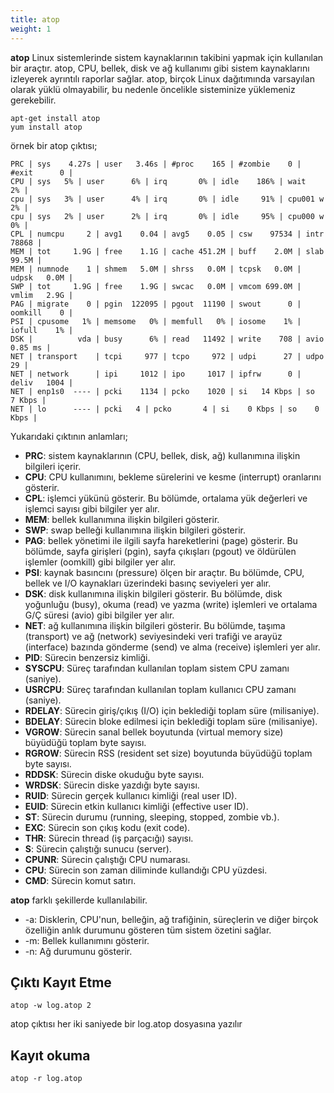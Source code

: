 ```yaml
---
title: atop
weight: 1
---
```


**atop** 
Linux sistemlerinde sistem kaynaklarının takibini yapmak için kullanılan bir araçtır. atop, CPU, bellek, disk ve ağ kullanımı gibi sistem kaynaklarını izleyerek ayrıntılı raporlar sağlar.
atop, birçok Linux dağıtımında varsayılan olarak yüklü olmayabilir, bu nedenle öncelikle sisteminize yüklemeniz gerekebilir. 

```tlp
apt-get install atop
yum install atop
```

örnek bir atop çıktısı;

```tlp
PRC | sys    4.27s | user   3.46s | #proc    165 | #zombie    0 | #exit      0 |
CPU | sys	5% | user      6% | irq       0% | idle    186% | wait      2% |
cpu | sys	3% | user      4% | irq       0% | idle     91% | cpu001 w  2% |
cpu | sys	2% | user      2% | irq       0% | idle     95% | cpu000 w  0% |
CPL | numcpu     2 | avg1    0.04 | avg5    0.05 | csw    97534 | intr   78868 |
MEM | tot     1.9G | free    1.1G | cache 451.2M | buff    2.0M | slab   99.5M |
MEM | numnode    1 | shmem   5.0M | shrss   0.0M | tcpsk   0.0M | udpsk   0.0M |
SWP | tot     1.9G | free    1.9G | swcac   0.0M | vmcom 699.0M | vmlim   2.9G |
PAG | migrate    0 | pgin  122095 | pgout  11190 | swout      0 | oomkill    0 |
PSI | cpusome   1% | memsome   0% | memfull   0% | iosome    1% | iofull    1% |
DSK |          vda | busy      6% | read   11492 | write    708 | avio 0.85 ms |
NET | transport    | tcpi     977 | tcpo     972 | udpi      27 | udpo      29 |
NET | network	   | ipi     1012 | ipo     1017 | ipfrw      0 | deliv   1004 |
NET | enp1s0  ---- | pcki    1134 | pcko    1020 | si   14 Kbps | so    7 Kbps |
NET | lo      ---- | pcki	4 | pcko       4 | si    0 Kbps | so    0 Kbps |

```

Yukarıdaki çıktının anlamları;
- **PRC**: sistem kaynaklarının (CPU, bellek, disk, ağ) kullanımına ilişkin bilgileri içerir.
- **CPU**: CPU kullanımını, bekleme sürelerini ve kesme (interrupt) oranlarını gösterir.
- **CPL**: işlemci yükünü gösterir. Bu bölümde, ortalama yük değerleri ve işlemci sayısı gibi bilgiler yer alır.
- **MEM**: bellek kullanımına ilişkin bilgileri gösterir.
- **SWP**: swap belleği kullanımına ilişkin bilgileri gösterir.
- **PAG**: bellek yönetimi ile ilgili sayfa hareketlerini (page) gösterir. Bu bölümde, sayfa girişleri (pgin), sayfa çıkışları (pgout) ve öldürülen işlemler (oomkill) gibi bilgiler yer alır.
- **PSI**: kaynak basıncını (pressure) ölçen bir araçtır. Bu bölümde, CPU, bellek ve I/O kaynakları üzerindeki basınç seviyeleri yer alır.
- **DSK**: disk kullanımına ilişkin bilgileri gösterir. Bu bölümde, disk yoğunluğu (busy), okuma (read) ve yazma (write) işlemleri ve ortalama G/Ç süresi (avio) gibi bilgiler yer alır.
- **NET**: ağ kullanımına ilişkin bilgileri gösterir. Bu bölümde, taşıma (transport) ve ağ (network) seviyesindeki veri trafiği ve arayüz (interface) bazında gönderme (send) ve alma (receive) işlemleri yer alır.
- **PID**: Sürecin benzersiz kimliği.
- **SYSCPU**: Süreç tarafından kullanılan toplam sistem CPU zamanı (saniye).
- **USRCPU**: Süreç tarafından kullanılan toplam kullanıcı CPU zamanı (saniye).
- **RDELAY**: Sürecin giriş/çıkış (I/O) için beklediği toplam süre (milisaniye).
- **BDELAY**: Sürecin bloke edilmesi için beklediği toplam süre (milisaniye).
- **VGROW**: Sürecin sanal bellek boyutunda (virtual memory size) büyüdüğü toplam byte sayısı.
- **RGROW**: Sürecin RSS (resident set size) boyutunda büyüdüğü toplam byte sayısı.
- **RDDSK**: Sürecin diske okuduğu byte sayısı.
- **WRDSK**: Sürecin diske yazdığı byte sayısı.
- **RUID**: Sürecin gerçek kullanıcı kimliği (real user ID).
- **EUID**: Sürecin etkin kullanıcı kimliği (effective user ID).
- **ST**: Sürecin durumu (running, sleeping, stopped, zombie vb.).
- **EXC**: Sürecin son çıkış kodu (exit code).
- **THR**: Sürecin thread (iş parçacığı) sayısı.
- **S**: Sürecin çalıştığı sunucu (server).
- **CPUNR**: Sürecin çalıştığı CPU numarası.
- **CPU**: Sürecin son zaman diliminde kullandığı CPU yüzdesi.
- **CMD**: Sürecin komut satırı.



**atop** farklı şekillerde kullanılabilir.

- -a: Disklerin, CPU'nun, belleğin, ağ trafiğinin, süreçlerin ve diğer birçok özelliğin anlık durumunu gösteren tüm sistem özetini sağlar.
- -m: Bellek kullanımını gösterir.
- -n: Ağ durumunu gösterir.


## Çıktı Kayıt Etme

```tlp
atop -w log.atop 2
```

atop çıktısı her iki saniyede bir log.atop dosyasına yazılır


## Kayıt okuma

```tlp
atop -r log.atop 
```

